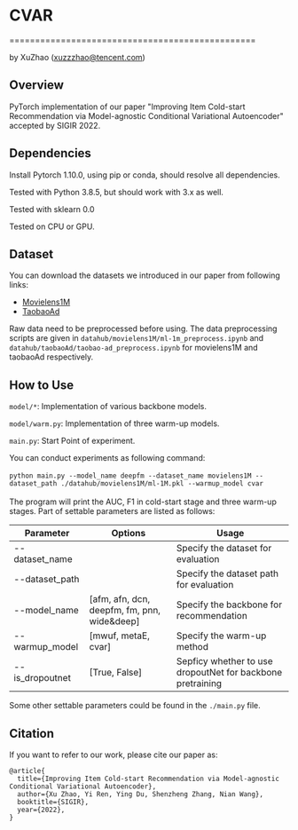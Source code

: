 # CVAR

================================================

by XuZhao (<xuzzzhao@tencent.com>)

Overview
--------

PyTorch implementation of our paper "Improving Item Cold-start Recommendation via Model-agnostic Conditional Variational Autoencoder" accepted by SIGIR 2022.


Dependencies
------------

Install Pytorch 1.10.0, using pip or conda, should resolve all dependencies.

Tested with Python 3.8.5, but should work with 3.x as well.

Tested with sklearn 0.0

Tested on CPU or GPU.

Dataset
-------

You can download the datasets we introduced in our paper from following links:
* [Movielens1M](http://files.grouplens.org/datasets/movielens/)
* [TaobaoAd](https://tianchi.aliyun.com/dataset/dataDetail?dataId=56)

Raw data need to be preprocessed before using. The data preprocessing scripts are given in `datahub/movielens1M/ml-1m_preprocess.ipynb` and `datahub/taobaoAd/taobao-ad_preprocess.ipynb` for movielens1M and taobaoAd respectively.

How to Use
----------
`model/*`: Implementation of various backbone models.

`model/warm.py`: Implementation of three warm-up models. 

`main.py`: Start Point of experiment.

You can conduct experiments as following command:
<br>
<br>
`python main.py --model_name deepfm --dataset_name movielens1M --dataset_path ./datahub/movielens1M/ml-1M.pkl --warmup_model cvar`
<br>
<br>
The program will print the AUC, F1 in cold-start stage and three warm-up stages. Part of settable parameters are listed as follows:

Parameter | Options | Usage
--------- | ------- | -----
--dataset_name |  | Specify the dataset for evaluation
--dataset_path | | Specify the dataset path for evaluation
--model_name | [afm, afn, dcn, deepfm, fm, pnn, wide&deep] | Specify the backbone for recommendation 
--warmup_model |[mwuf, metaE, cvar] | Specify the warm-up method
--is_dropoutnet | [True, False] | Sepficy whether to use dropoutNet for backbone pretraining

Some other settable parameters could be found in the `./main.py` file.


Citation
--------


If you want to refer to our work, please cite our paper as:
```
@article{
  title={Improving Item Cold-start Recommendation via Model-agnostic Conditional Variational Autoencoder},
  author={Xu Zhao, Yi Ren, Ying Du, Shenzheng Zhang, Nian Wang},
  booktitle={SIGIR},
  year={2022},
}
```
